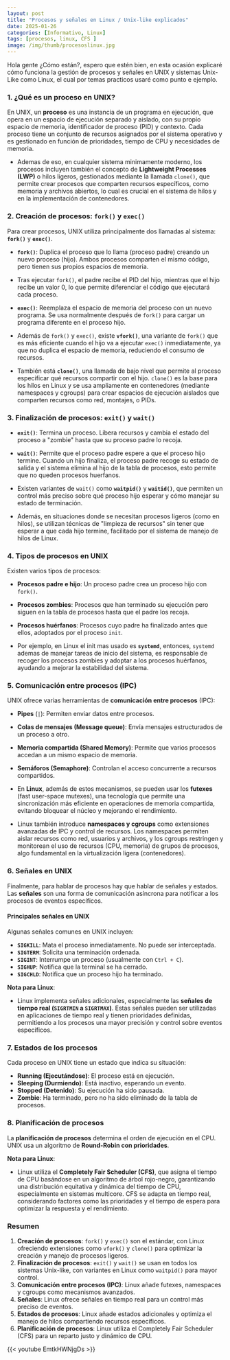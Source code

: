 ```yaml
---
layout: post
title: "Procesos y señales en Linux / Unix-like explicados"
date: 2025-01-26
categories: [Informativo, Linux]
tags: [procesos, linux, CFS ]
image: /img/thumb/procesoslinux.jpg
---
```


Hola gente ¿Cómo están?, espero que estén bien, en esta ocasión explicaré cómo funciona la gestión de procesos y señales en UNIX y sistemas Unix-Like como Linux, el cual por temas practicos usaré como punto e ejemplo.

### 1. ¿Qué es un proceso en UNIX?

En UNIX, un **proceso** es una instancia de un programa en ejecución, que opera en un espacio de ejecución separado y aislado, con su propio espacio de memoria, identificador de proceso (PID) y contexto. Cada proceso tiene un conjunto de recursos asignados por el sistema operativo y es gestionado en función de prioridades, tiempo de CPU y necesidades de memoria.

- Ademas de eso, en cualquier sistema minimamente moderno, los procesos incluyen también el concepto de **Lightweight Processes (LWP)** o hilos ligeros, gestionados mediante la llamada `clone()`, que permite crear procesos que comparten recursos específicos, como memoria y archivos abiertos, lo cual es crucial en el sistema de hilos y en la implementación de contenedores.

### 2. Creación de procesos: `fork()` y `exec()`

Para crear procesos, UNIX utiliza principalmente dos llamadas al sistema: **`fork()`** y **`exec()`**.

- **`fork()`**: Duplica el proceso que lo llama (proceso padre) creando un nuevo proceso (hijo). Ambos procesos comparten el mismo código, pero tienen sus propios espacios de memoria. 
- Tras ejecutar `fork()`, el padre recibe el PID del hijo, mientras que el hijo recibe un valor 0, lo que permite diferenciar el código que ejecutará cada proceso.

- **`exec()`**: Reemplaza el espacio de memoria del proceso con un nuevo programa. Se usa normalmente después de `fork()` para cargar un programa diferente en el proceso hijo.

- Además de `fork()` y `exec()`, existe **`vfork()`**, una variante de `fork()` que es más eficiente cuando el hijo va a ejecutar `exec()` inmediatamente, ya que no duplica el espacio de memoria, reduciendo el consumo de recursos.

- También está **`clone()`**, una llamada de bajo nivel que permite al proceso especificar qué recursos compartir con el hijo. `clone()` es la base para los hilos en Linux y se usa ampliamente en contenedores (mediante namespaces y cgroups) para crear espacios de ejecución aislados que comparten recursos como red, montajes, o PIDs.

### 3. Finalización de procesos: `exit()` y `wait()`

- **`exit()`**: Termina un proceso. Libera recursos y cambia el estado del proceso a "zombie" hasta que su proceso padre lo recoja.
 
- **`wait()`**: Permite que el proceso padre espere a que el proceso hijo termine. Cuando un hijo finaliza, el proceso padre recoge su estado de salida y el sistema elimina al hijo de la tabla de procesos, esto permite que no queden procesos huerfanos.

- Existen variantes de `wait()` como **`waitpid()`** y **`waitid()`**, que permiten un control más preciso sobre qué proceso hijo esperar y cómo manejar su estado de terminación.
- Además, en situaciones donde se necesitan procesos ligeros (como en hilos), se utilizan técnicas de "limpieza de recursos" sin tener que esperar a que cada hijo termine, facilitado por el sistema de manejo de hilos de Linux.

### 4. Tipos de procesos en UNIX

Existen varios tipos de procesos:

- **Procesos padre e hijo**: Un proceso padre crea un proceso hijo con `fork()`. 
- **Procesos zombies**: Procesos que han terminado su ejecución pero siguen en la tabla de procesos hasta que el padre los recoja.
- **Procesos huérfanos**: Procesos cuyo padre ha finalizado antes que ellos, adoptados por el proceso `init`.

- Por ejemplo, en Linux el init mas usado es **`systemd`**, entonces, `systemd` ademas de manejar tareas de inicio del sistema, es responsable de recoger los procesos zombies y adoptar a los procesos huérfanos, ayudando a mejorar la estabilidad del sistema.

### 5. Comunicación entre procesos (IPC)

UNIX ofrece varias herramientas de **comunicación entre procesos** (IPC):

- **Pipes** (`|`): Permiten enviar datos entre procesos.
- **Colas de mensajes (Message queue)**: Envía mensajes estructurados de un proceso a otro.
- **Memoria compartida (Shared Memory)**: Permite que varios procesos accedan a un mismo espacio de memoria. 
- **Semáforos (Semaphore)**: Controlan el acceso concurrente a recursos compartidos.

- En **Linux**, además de estos mecanismos, se pueden usar los **futexes** (fast user-space mutexes), una tecnología que permite una sincronización más eficiente en operaciones de memoria compartida, evitando bloquear el núcleo y mejorando el rendimiento.
- Linux también introduce **namespaces y cgroups** como extensiones avanzadas de IPC y control de recursos. Los namespaces permiten aislar recursos como red, usuarios y archivos, y los cgroups restringen y monitorean el uso de recursos (CPU, memoria) de grupos de procesos, algo fundamental en la virtualización ligera (contenedores).

### 6. Señales en UNIX

Finalmente, para hablar de procesos hay que hablar de señales y estados. Las **señales** son una forma de comunicación asíncrona para notificar a los procesos de eventos específicos.

#### Principales señales en UNIX

Algunas señales comunes en UNIX incluyen:

- **`SIGKILL`**: Mata el proceso inmediatamente. No puede ser interceptada. 
- **`SIGTERM`**: Solicita una terminación ordenada. 
- **`SIGINT`**: Interrumpe un proceso (usualmente con `Ctrl + C`). 
- **`SIGHUP`**: Notifica que la terminal se ha cerrado. 
- **`SIGCHLD`**: Notifica que un proceso hijo ha terminado.

**Nota para Linux**:
- Linux implementa señales adicionales, especialmente las **señales de tiempo real (`SIGRTMIN` a `SIGRTMAX`)**. Estas señales pueden ser utilizadas en aplicaciones de tiempo real y tienen prioridades definidas, permitiendo a los procesos una mayor precisión y control sobre eventos específicos.

### 7. Estados de los procesos

Cada proceso en UNIX tiene un estado que indica su situación:

- **Running (Ejecutándose)**: El proceso está en ejecución. 
- **Sleeping (Durmiendo)**: Está inactivo, esperando un evento. 
- **Stopped (Detenido)**: Su ejecución ha sido pausada. 
- **Zombie**: Ha terminado, pero no ha sido eliminado de la tabla de procesos.

### 8. Planificación de procesos

La **planificación de procesos** determina el orden de ejecución en el CPU. UNIX usa un algoritmo de **Round-Robin con prioridades**.

**Nota para Linux**:
- Linux utiliza el **Completely Fair Scheduler (CFS)**, que asigna el tiempo de CPU basándose en un algoritmo de árbol rojo-negro, garantizando una distribución equitativa y dinámica del tiempo de CPU, especialmente en sistemas multicore. CFS se adapta en tiempo real, considerando factores como las prioridades y el tiempo de espera para optimizar la respuesta y el rendimiento.
 
### Resumen

1. **Creación de procesos**: `fork()` y `exec()` son el estándar, con Linux ofreciendo extensiones como `vfork()` y `clone()` para optimizar la creación y manejo de procesos ligeros. 
2. **Finalización de procesos**: `exit()` y `wait()` se usan en todos los sistemas Unix-like, con variantes en Linux como `waitpid()` para mayor control. 
3. **Comunicación entre procesos (IPC)**: Linux añade futexes, namespaces y cgroups como mecanismos avanzados.
4. **Señales**: Linux ofrece señales en tiempo real para un control más preciso de eventos.
5. **Estados de procesos**: Linux añade estados adicionales y optimiza el manejo de hilos compartiendo recursos específicos. 
6. **Planificación de procesos**: Linux utiliza el Completely Fair Scheduler (CFS) para un reparto justo y dinámico de CPU.

{{< youtube EmtkHWNjgDs >}}

